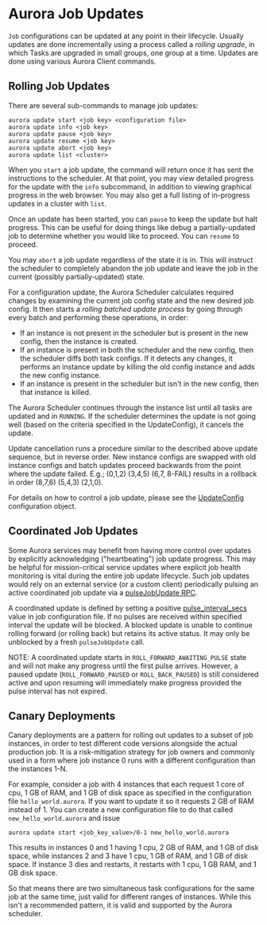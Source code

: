 Aurora Job Updates
==================

`Job` configurations can be updated at any point in their lifecycle.
Usually updates are done incrementally using a process called a *rolling
upgrade*, in which Tasks are upgraded in small groups, one group at a
time.  Updates are done using various Aurora Client commands.


Rolling Job Updates
-------------------

There are several sub-commands to manage job updates:

    aurora update start <job key> <configuration file>
    aurora update info <job key>
    aurora update pause <job key>
    aurora update resume <job key>
    aurora update abort <job key>
    aurora update list <cluster>

When you `start` a job update, the command will return once it has sent the
instructions to the scheduler.  At that point, you may view detailed
progress for the update with the `info` subcommand, in addition to viewing
graphical progress in the web browser.  You may also get a full listing of
in-progress updates in a cluster with `list`.

Once an update has been started, you can `pause` to keep the update but halt
progress.  This can be useful for doing things like debug a  partially-updated
job to determine whether you would like to proceed.  You can `resume` to
proceed.

You may `abort` a job update regardless of the state it is in. This will
instruct the scheduler to completely abandon the job update and leave the job
in the current (possibly partially-updated) state.

For a configuration update, the Aurora Scheduler calculates required changes
by examining the current job config state and the new desired job config.
It then starts a *rolling batched update process* by going through every batch
and performing these operations, in order:

- If an instance is not present in the scheduler but is present in
  the new config, then the instance is created.
- If an instance is present in both the scheduler and the new config, then
  the scheduler diffs both task configs. If it detects any changes, it
  performs an instance update by killing the old config instance and adds
  the new config instance.
- If an instance is present in the scheduler but isn't in the new config,
  then that instance is killed.

The Aurora Scheduler continues through the instance list until all tasks are
updated and in `RUNNING`. If the scheduler determines the update is not going
well (based on the criteria specified in the UpdateConfig), it cancels the update.

Update cancellation runs a procedure similar to the described above
update sequence, but in reverse order. New instance configs are swapped
with old instance configs and batch updates proceed backwards
from the point where the update failed. E.g.; (0,1,2) (3,4,5) (6,7,
8-FAIL) results in a rollback in order (8,7,6) (5,4,3) (2,1,0).

For details on how to control a job update, please see the
[UpdateConfig](../../reference/configuration/#updateconfig-objects) configuration object.


Coordinated Job Updates
------------------------

Some Aurora services may benefit from having more control over updates by explicitly
acknowledging ("heartbeating") job update progress. This may be helpful for mission-critical
service updates where explicit job health monitoring is vital during the entire job update
lifecycle. Such job updates would rely on an external service (or a custom client) periodically
pulsing an active coordinated job update via a
[pulseJobUpdate RPC](https://github.com/apache/aurora/blob/rel/0.20.0/api/src/main/thrift/org/apache/aurora/gen/api.thrift).

A coordinated update is defined by setting a positive
[pulse_interval_secs](../../reference/configuration/#updateconfig-objects) value in job configuration
file. If no pulses are received within specified interval the update will be blocked. A blocked
update is unable to continue rolling forward (or rolling back) but retains its active status.
It may only be unblocked by a fresh `pulseJobUpdate` call.

NOTE: A coordinated update starts in `ROLL_FORWARD_AWAITING_PULSE` state and will not make any
progress until the first pulse arrives. However, a paused update (`ROLL_FORWARD_PAUSED` or
`ROLL_BACK_PAUSED`) is still considered active and upon resuming will immediately make progress
provided the pulse interval has not expired.


Canary Deployments
------------------

Canary deployments are a pattern for rolling out updates to a subset of job instances,
in order to test different code versions alongside the actual production job.
It is a risk-mitigation strategy for job owners and commonly used in a form where
job instance 0 runs with a different configuration than the instances 1-N.

For example, consider a job with 4 instances that each
request 1 core of cpu, 1 GB of RAM, and 1 GB of disk space as specified
in the configuration file `hello_world.aurora`. If you want to
update it so it requests 2 GB of RAM instead of 1. You can create a new
configuration file to do that called `new_hello_world.aurora` and
issue

    aurora update start <job_key_value>/0-1 new_hello_world.aurora

This results in instances 0 and 1 having 1 cpu, 2 GB of RAM, and 1 GB of disk space,
while instances 2 and 3 have 1 cpu, 1 GB of RAM, and 1 GB of disk space. If instance 3
dies and restarts, it restarts with 1 cpu, 1 GB RAM, and 1 GB disk space.

So that means there are two simultaneous task configurations for the same job
at the same time, just valid for different ranges of instances. While this isn't a recommended
pattern, it is valid and supported by the Aurora scheduler.

